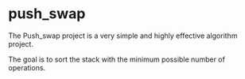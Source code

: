 # push_swap
The Push_swap project is a very simple and highly effective algorithm project.

The goal is to sort the stack with the minimum possible number of operations.
